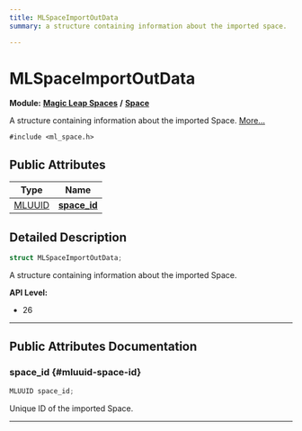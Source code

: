 ```yaml
---
title: MLSpaceImportOutData
summary: a structure containing information about the imported space. 

---
```


# MLSpaceImportOutData

**Module:** **[Magic Leap Spaces](/versioned_docs/version-14-Jun-2023/api-ref/api/Modules/group___magic_leap_spaces/group___magic_leap_spaces.md)** **/** **[Space](/versioned_docs/version-14-Jun-2023/api-ref/api/Modules/group___magic_leap_spaces/group___space/group___space.md)**



A structure containing information about the imported Space.  [More...](#detailed-description)


`#include <ml_space.h>`

## Public Attributes

| Type           | Name           |
| -------------- | -------------- |
| [MLUUID](/versioned_docs/version-14-Jun-2023/api-ref/api/Modules/group___common/struct_m_l_u_u_i_d.md) | **[space_id](/versioned_docs/version-14-Jun-2023/api-ref/api/Modules/group___magic_leap_spaces/group___space/struct_m_l_space_import_out_data.md#mluuid-space-id)**  |

## Detailed Description

```cpp
struct MLSpaceImportOutData;
```

A structure containing information about the imported Space. 




**API Level:**
  * 26




-----------
## Public Attributes Documentation

### space_id {#mluuid-space-id}

```cpp
MLUUID space_id;
```


Unique ID of the imported Space. 





-----------


